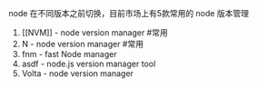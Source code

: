 node 在不同版本之前切换，目前市场上有5款常用的 node 版本管理

1. [[NVM]] - node version manager #常用
2. N - node version manager #常用 
3. fnm - fast Node manager
4. asdf - node.js version manager tool
5. Volta - node version manager